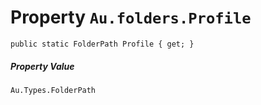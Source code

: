 # Property `Au.folders.Profile`

```
public static FolderPath Profile { get; }
```

##### Property Value

`Au.Types.FolderPath`